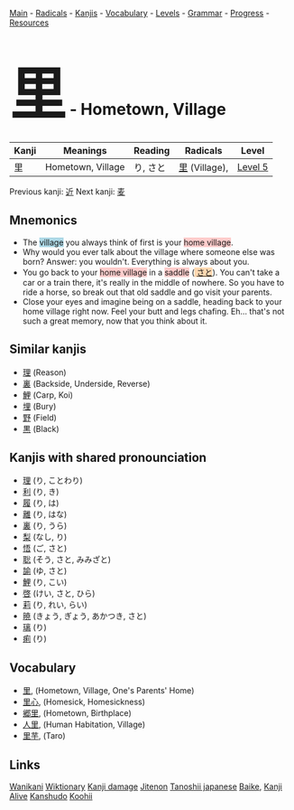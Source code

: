 <style> bigfont {font-size: 100px}</style>
[Main](../README.md) -
[Radicals](../radicals.md) -
[Kanjis](../kanjis.md) -
[Vocabulary](../vocabulary.md) -
[Levels](../levels.md) -
[Grammar](../grammar.md) - 
[Progress](../progress.md) -
[Resources](../resources.md)
# <bigfont> 里</bigfont> - Hometown, Village 

| Kanji | Meanings | Reading | Radicals | Level |
| --- | --- | --- | --- | --- |
| 里 | Hometown, Village | り, さと | [里](../radicals/里.md) (Village),  | [Level 5](../levels/wk_level5.md) |

Previous kanji: [近](近.md) Next kanji: [麦](麦.md) 

## Mnemonics
 * The <span style="background-color:#ADD8E6"> village</span> you always think of first is your <span style="background-color:#ffcccb"> home village</span>.
* Why would you ever talk about the village where someone else was born? Answer: you wouldn't. Everything is always about you.
* You go back to your <span style="background-color:#ffcccb"> home village</span> in a <span style="background-color:#ffcccb"> saddle</span> (<span style="background-color:#fed8b1"> [さと](https://jisho.org/search/さと)</span>). You can't take a car or a train there, it's really in the middle of nowhere. So you have to ride a horse, so break out that old saddle and go visit your parents.
* Close your eyes and imagine being on a saddle, heading back to your home village right now. Feel your butt and legs chafing. Eh... that's not such a great memory, now that you think about it.


## Similar kanjis
 * [理](理.md) (Reason)
* [裏](裏.md) (Backside, Underside, Reverse)
* [鯉](鯉.md) (Carp, Koi)
* [埋](埋.md) (Bury)
* [野](野.md) (Field)
* [黒](黒.md) (Black)



## Kanjis with shared pronounciation
 * [理](理.md) (り, ことわり)
* [利](利.md) (り, き)
* [履](履.md) (り, は)
* [離](離.md) (り, はな)
* [裏](裏.md) (り, うら)
* [梨](梨.md) (なし, り)
* [悟](悟.md) (ご, さと)
* [聡](聡.md) (そう, さと, みみざと)
* [諭](諭.md) (ゆ, さと)
* [鯉](鯉.md) (り, こい)
* [啓](啓.md) (けい, さと, ひら)
* [莉](莉.md) (り, れい, らい)
* [暁](暁.md) (きょう, ぎょう, あかつき, さと)
* [璃](璃.md) (り)
* [痢](痢.md) (り)



## Vocabulary
 * [里](../vocabulary/里.md), (Hometown, Village, One's Parents' Home)
* [里心](../vocabulary/里.md), (Homesick, Homesickness)
* [郷里](../vocabulary/里.md), (Hometown, Birthplace)
* [人里](../vocabulary/里.md), (Human Habitation, Village)
* [里芋](../vocabulary/里.md), (Taro)




## Links 


[Wanikani](https://www.wanikani.com/kanji/里)
[Wiktionary](https://en.wiktionary.org/wiki/里)
[Kanji damage](http://www.kanjidamage.com/kanji/search?utf8=✓&q=里)
[Jitenon](https://jitenon.com/kanji/里)
[Tanoshii japanese](https://www.tanoshiijapanese.com/dictionary/kanji.cfm?k=里)
[Baike](https://baike.baidu.com/item/里),
[Kanji Alive](https://app.kanjialive.com/里)
[Kanshudo](https://www.kanshudo.com/searchmn?q=里)
[Koohii](https://kanji.koohii.com/study/kanji/里)
